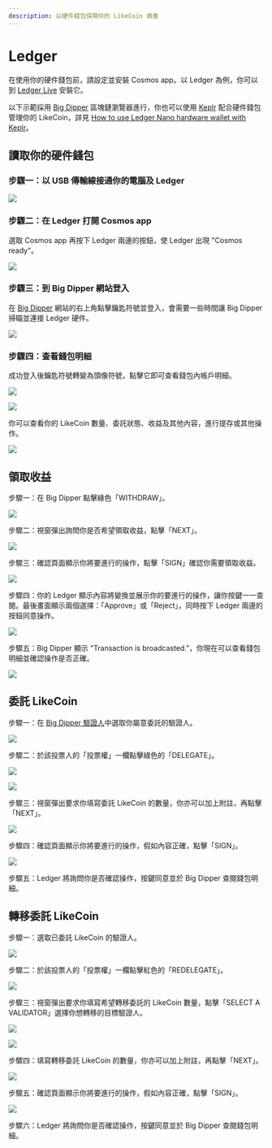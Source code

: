 ```yaml
---
description: 以硬件錢包保障你的 LikeCoin 資產
---
```


# Ledger

在使用你的硬件錢包前，請設定並安裝 Cosmos app。以 Ledger 為例，你可以到 [Ledger Live](https://support.ledger.com/hc/en-us/articles/360013713840-Cosmos-ATOM-) 安裝它。

以下示範採用 [Big Dipper](big-dipper.md) 區塊鏈瀏覽器進行，你也可以使用 [Keplr](keplr/) 配合硬件錢包管理你的 LikeCoin，詳見 [How to use Ledger Nano hardware wallet with Keplr](https://medium.com/chainapsis/how-to-use-ledger-nano-hardware-wallet-with-keplr-9ea7f07826c2)。

## 讀取你的硬件錢包

### 步驟一：以 USB  傳輸線接通你的電腦及 Ledger

![](../../.gitbook/assets/hardwarewallet-1.png)

### 步驟二：在 Ledger 打開 Cosmos app

選取 Cosmos app 再按下 Ledger 兩邊的按鈕，使 Ledger 出現 "Cosmos ready"。

![](../../.gitbook/assets/hardwarewallet-2.png)

### 步驟三：到 Big Dipper 網站登入

在 [Big Dipper](https://likecoin.bigdipper.live/) 網站的右上角點擊鑰匙符號並登入，會需要一些時間讓 Big Dipper 掃瞄並連接 Ledger 硬件。

![](../../.gitbook/assets/hardwarewallet-3.png)

### 步驟四：查看錢包明細

成功登入後鑰匙符號轉變為頭像符號，點擊它即可查看錢包內帳戶明細。

![](../../.gitbook/assets/hardwarewallet-4.png)

![](../../.gitbook/assets/hardwarewallet-5.png)

你可以查看你的 LikeCoin 數量、委託狀態、收益及其他內容，進行提存或其他操作。

![](../../.gitbook/assets/hardwarewallet-6.png)

## 領取收益

步驟一：在 Big Dipper 點擊綠色「WITHDRAW」。

![](../../.gitbook/assets/hardwarewallet-withdraw-1.png)

步驟二：視窗彈出詢問你是否希望領取收益，點擊「NEXT」。

![](../../.gitbook/assets/hardwarewallet-withdraw-2.png)

步驟三：確認頁面顯示你將要進行的操作，點擊「SIGN」確認你需要領取收益。

![](../../.gitbook/assets/hardwarewallet-withdraw-3.png)

步驟四：你的 Ledger 顯示內容將變換並展示你的要進行的操作，讓你按鍵一一查閱。最後畫面顯示兩個選擇：「Approve」或「Reject」，同時按下 Ledger 兩邊的按鈕同意操作。

![](../../.gitbook/assets/hardwarewallet-withdraw-4.png)

步驟五：Big Dipper 顯示 "Transaction is broadcasted."，你現在可以查看錢包明細並確認操作是否正確。

![](../../.gitbook/assets/hardwarewallet-withdraw-5.png)

## 委託 LikeCoin&#x20;

步驟一：在 [Big Dipper 驗證人](https://likecoin.bigdipper.live/validators)中選取你屬意委託的驗證人。

![](../../.gitbook/assets/hardwarewallet-delegate-1.png)

步驟二：於該投票人的「投票權」一欄點擊綠色的「DELEGATE」。

![](../../.gitbook/assets/hardwarewallet-delegate-2.png)

![](../../.gitbook/assets/hardwarewallet-delegate-3.png)

步驟三：視窗彈出要求你填寫委託 LikeCoin 的數量，你亦可以加上附註，再點擊「NEXT」。

![](../../.gitbook/assets/hardwarewallet-delegate-4.png)

步驟四：確認頁面顯示你將要進行的操作，假如內容正確，點擊「SIGN」。

![](../../.gitbook/assets/hardwarewallet-delegate-5.png)

步驟五：Ledger 將詢問你是否確認操作，按鍵同意並於 Big Dipper 查閱錢包明細。

## 轉移委託 LikeCoin

步驟一：選取已委託 LikeCoin 的驗證人。

![](../../.gitbook/assets/hardwarewallet-redelegate-1.png)

步驟二：於該投票人的「投票權」一欄點擊紅色的「REDELEGATE」。

![](../../.gitbook/assets/hardwarewallet-redelegate-2.png)

步驟三：視窗彈出要求你填寫希望轉移委託的 LikeCoin 數量，點擊「SELECT A VALIDATOR」選擇你想轉移的目標驗證人。

![](../../.gitbook/assets/hardwarewallet-redelegate-3.png)

![](../../.gitbook/assets/hardwarewallet-redelegate-4.png)

步驟四：填寫轉移委託 LikeCoin 的數量，你亦可以加上附註，再點擊「NEXT」。

![](../../.gitbook/assets/hardwarewallet-redelegate-5.png)

步驟五：確認頁面顯示你將要進行的操作，假如內容正確，點擊「SIGN」。

![](../../.gitbook/assets/hardwarewallet-redelegate-6.png)

步驟六：Ledger 將詢問你是否確認操作，按鍵同意並於 Big Dipper 查閱錢包明細。
